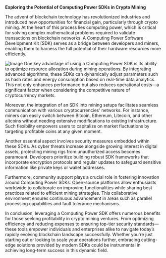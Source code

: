 **Exploring the Potential of Computing Power SDKs in Crypto Mining**

The advent of blockchain technology has revolutionized industries and introduced new opportunities for financial gain, particularly through crypto mining. At the heart of this process lies computing power, which is critical for solving complex mathematical problems required to validate transactions on blockchain networks. A Computing Power Software Development Kit (SDK) serves as a bridge between developers and miners, enabling them to harness the full potential of their hardware resources more efficiently.


![Image](https://github.com/user-attachments/assets/31692037-0104-4703-abd1-696b6a7dd41b)
One key advantage of using a Computing Power SDK is its ability to optimize resource allocation during mining operations. By integrating advanced algorithms, these SDKs can dynamically adjust parameters such as hash rates and energy consumption based on real-time data analytics. This not only enhances performance but also reduces operational costs—a significant factor when considering the competitive nature of cryptocurrency markets.

Moreover, the integration of an SDK into mining setups facilitates seamless communication with various cryptocurrencies' networks. For instance, miners can easily switch between Bitcoin, Ethereum, Litecoin, and other altcoins without needing extensive modifications to existing infrastructure. Such flexibility empowers users to capitalize on market fluctuations by targeting profitable coins at any given moment.

Another essential aspect involves security measures embedded within these SDKs. As cyber threats increase alongside growing interest in digital assets, protecting mining rigs from unauthorized access becomes paramount. Developers prioritize building robust SDK frameworks that incorporate encryption protocols and regular updates to safeguard sensitive information like private keys or wallet addresses.

Furthermore, community support plays a crucial role in fostering innovation around Computing Power SDKs. Open-source platforms allow enthusiasts worldwide to collaborate on improving functionalities while sharing best practices related to efficient mining strategies. This collaborative environment ensures continuous advancement in areas such as parallel processing capabilities and fault tolerance mechanisms.

In conclusion, leveraging a Computing Power SDK offers numerous benefits for those seeking profitability in crypto mining ventures. From optimizing efficiency and reducing expenses to ensuring top-tier security standards—these tools empower individuals and enterprises alike to navigate today’s rapidly evolving blockchain landscape successfully. Whether you're just starting out or looking to scale your operations further, embracing cutting-edge solutions provided by modern SDKs could be instrumental in achieving long-term success in this dynamic field.